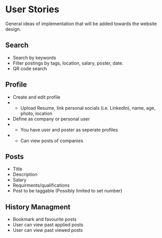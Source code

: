 # User Stories
General ideas of implementation that will be added towards the website design. 

## Search
- Search by keywords
- Filter postings by tags, location, salary, poster, date. 
- QR code search 

## Profile
- Create and edit profile
- - Upload Resume, link personal socials (i.e. LinkedIn), name, age, photo, location
- Define as company or personal user
- - You have user and poster as seperate profiles
- - Can view posts of companies

## Posts
- Title 
- Description
- Salary 
- Requirments/qualifications
- Post to be taggable (Possibly limited to set number)

## History Managment 
- Bookmark and favourite posts
- User can view past applied posts
- User can view past viewed posts
